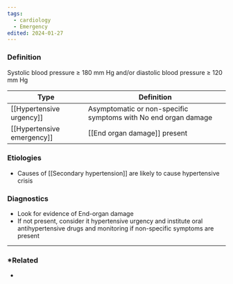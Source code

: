 ```yaml
---
tags:
  - cardiology
  - Emergency
edited: 2024-01-27
---
```

### Definition
Systolic blood pressure ≥ 180 mm Hg and/or diastolic blood pressure ≥ 120 mm Hg

| Type                       | Definition                                                     |
| -------------------------- | -------------------------------------------------------------- |
| [[Hypertensive urgency]]   | Asymptomatic or non-specific symptoms with No end organ damage |
| [[Hypertensive emergency]] | [[End organ damage]] present                                   |
### Etiologies
- Causes of [[Secondary hypertension]] are likely to cause hypertensive crisis 
### Diagnostics
- Look for evidence of End-organ damage
- If not present, consider it hypertensive urgency and institute oral antihypertensive drugs and monitoring if non-specific symptoms are present 

---
### *Related
- 